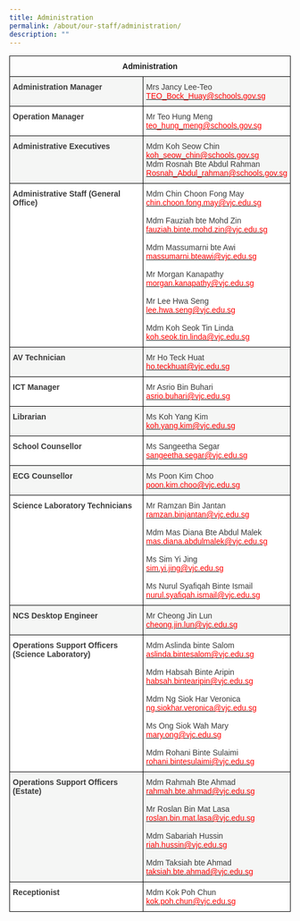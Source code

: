 ```yaml
---
title: Administration
permalink: /about/our-staff/administration/
description: ""
---
```

<style type="text/css">
.tg  {border-collapse:collapse;border-spacing:0;}
.tg td{border-color:black;border-style:solid;border-width:1px;font-family:Arial, sans-serif;font-size:14px;
  overflow:hidden;padding:10px 5px;word-break:normal;}
.tg th{border-color:black;border-style:solid;border-width:1px;font-family:Arial, sans-serif;font-size:14px;
  font-weight:normal;overflow:hidden;padding:10px 5px;word-break:normal;}
.tg .tg-dox4{background-color:#FFF;color:#3A3A3A;text-align:left;vertical-align:top}
.tg .tg-baqh{text-align:center;vertical-align:top}
.tg .tg-h3gn{background-color:#F5F6F5;color:#3A3A3A;font-weight:bold;text-align:left;vertical-align:top}
.tg .tg-2k4o{background-color:#F5F6F5;color:#3A3A3A;text-align:left;vertical-align:top}
.tg .tg-c1uv{background-color:#FFF;color:#3A3A3A;font-weight:bold;text-align:left;vertical-align:top}
</style>
<table class="tg">
<thead>
  <tr>
    <th class="tg-baqh" colspan="2"><span style="font-weight:bold">Administration</span></th>
  </tr>
</thead>
<tbody>
  <tr>
    <td class="tg-h3gn"><span style="font-weight:bold;font-style:inherit">Administration Manager</span></td>
    <td class="tg-2k4o"><span style="font-weight:inherit;font-style:inherit">Mrs Jancy Lee-Teo</span><br><a href="mailto:TEO_Bock_Huay@schools.gov.sg"><span style="font-weight:inherit;font-style:inherit;text-decoration:none;color:#FF0202;background-color:transparent">TEO_Bock_Huay@schools.gov.sg</span></a></td>
  </tr>
  <tr>
    <td class="tg-c1uv"><span style="font-weight:bold;font-style:inherit">Operation Manager</span></td>
    <td class="tg-dox4"><span style="font-weight:inherit;font-style:inherit">Mr Teo Hung Meng</span><br><a href="mailto:teo_hung_meng@schools.gov.sg"><span style="font-weight:inherit;font-style:inherit;text-decoration:none;color:#FF0202;background-color:transparent">teo_hung_meng@schools.gov.sg</span></a></td>
  </tr>
  <tr>
    <td class="tg-h3gn"><span style="font-weight:bold;font-style:inherit">Administrative Executives</span></td>
    <td class="tg-2k4o"><span style="font-weight:inherit;font-style:inherit">Mdm Koh Seow Chin</span><br><a href="mailto:koh_seow_chin@schools.gov.sg"><span style="font-weight:inherit;font-style:inherit;text-decoration:none;color:#FF0202;background-color:transparent">koh_seow_chin@schools.gov.sg</span></a><br><span style="font-weight:inherit;font-style:inherit">Mdm Rosnah Bte Abdul Rahman</span><br><a href="mailto:Rosnah_Abdul_rahman@schools.gov.sg"><span style="font-weight:inherit;font-style:inherit;text-decoration:none;color:#FF0202;background-color:transparent">Rosnah_Abdul_rahman@schools.gov.sg</span></a></td>
  </tr>
  <tr>
    <td class="tg-c1uv"><span style="font-weight:bold;font-style:inherit">Administrative Staff (General Office)</span></td>
    <td class="tg-dox4"><span style="font-weight:inherit;font-style:inherit">Mdm Chin Choon Fong May</span><br><a href="mailto:chin.choon.fong.may@vjc.edu.sg" target="_blank" rel="noopener noreferrer"><span style="font-weight:inherit;font-style:inherit;text-decoration:none;color:#FF0202;background-color:transparent">chin.choon.fong.may@vjc.edu.sg</span></a><br><br><span style="font-weight:inherit;font-style:inherit">Mdm Fauziah bte Mohd Zin</span><br><a href="mailto:fauziah.binte.mohd.zin@vjc.edu.sg" target="_blank" rel="noopener noreferrer"><span style="font-weight:inherit;font-style:inherit;text-decoration:none;color:#FF0202;background-color:transparent">fauziah.binte.mohd.zin@vjc.edu.sg</span></a><br><br><span style="font-weight:inherit;font-style:inherit">Mdm Massumarni bte Awi</span><br><a href="mailto:massumarni.bteawi@vjc.edu.sg" target="_blank" rel="noopener noreferrer"><span style="font-weight:inherit;font-style:inherit;text-decoration:none;color:#FF0202;background-color:transparent">massumarni.bteawi@vjc.edu.sg</span></a><br><br><span style="font-weight:inherit;font-style:inherit">Mr Morgan Kanapathy</span><br><a href="mailto:morgan.kanapathy@vjc.edu.sg" target="_blank" rel="noopener noreferrer"><span style="font-weight:inherit;font-style:inherit;text-decoration:none;color:#FF0202;background-color:transparent">morgan.kanapathy@vjc.edu.sg</span></a><br><br><span style="font-weight:inherit;font-style:inherit">Mr Lee Hwa Seng</span><br><a href="mailto:lee.hwa.seng@vjc.edu.sg" target="_blank" rel="noopener noreferrer"><span style="font-weight:inherit;font-style:inherit;text-decoration:none;color:#FF0202;background-color:transparent">lee.hwa.seng@vjc.edu.sg</span></a><br><br><span style="font-weight:inherit;font-style:inherit">Mdm Koh Seok Tin Linda</span><br><a href="mailto:koh.seok.tin.linda@vjc.edu.sg" target="_blank" rel="noopener noreferrer"><span style="font-weight:inherit;font-style:inherit;text-decoration:none;color:#FF0202;background-color:transparent">koh.seok.tin.linda@vjc.edu.sg</span></a></td>
  </tr>
  <tr>
    <td class="tg-h3gn"><span style="font-weight:bold;font-style:inherit">AV Technician</span></td>
    <td class="tg-2k4o"><span style="font-weight:inherit;font-style:inherit">Mr Ho Teck Huat</span><br><a href="mailto:ho.teckhuat@vjc.edu.sg"><span style="font-weight:inherit;font-style:inherit;text-decoration:none;color:#FF0202;background-color:transparent">ho.teckhuat@vjc.edu.sg</span></a></td>
  </tr>
  <tr>
    <td class="tg-c1uv"><span style="font-weight:bold;font-style:inherit">ICT Manager</span></td>
    <td class="tg-dox4"><span style="font-weight:inherit;font-style:inherit">Mr Asrio Bin Buhari</span><br><a href="mailto:asrio.buhari@vjc.edu.sg"><span style="font-weight:inherit;font-style:inherit;text-decoration:none;color:#FF0202;background-color:transparent">asrio.buhari@vjc.edu.sg</span></a></td>
  </tr>
  <tr>
    <td class="tg-h3gn"><span style="font-weight:bold;font-style:inherit">Librarian</span></td>
    <td class="tg-2k4o"><span style="font-weight:inherit;font-style:inherit">Ms Koh Yang Kim</span><br><a href="mailto:koh.yang.kim@vjc.edu.sg"><span style="font-weight:inherit;font-style:inherit;text-decoration:none;color:#FF0202;background-color:transparent">koh.yang.kim@vjc.edu.sg</span></a></td>
  </tr>
  <tr>
    <td class="tg-c1uv"><span style="font-weight:bold;font-style:inherit">School Counsellor</span></td>
    <td class="tg-dox4"><span style="font-weight:inherit;font-style:inherit">Ms Sangeetha Segar</span><br><a href="mailto:sangeetha.segar@vjc.edu.sg"><span style="font-weight:inherit;font-style:inherit;text-decoration:none;color:#FF0202;background-color:transparent">sangeetha.segar@vjc.edu.sg</span></a></td>
  </tr>
  <tr>
    <td class="tg-h3gn"><span style="font-weight:bold;font-style:inherit">ECG Counsellor</span></td>
    <td class="tg-2k4o"><span style="font-weight:inherit;font-style:inherit">Ms</span> <span style="font-weight:inherit;font-style:inherit">Poon Kim Choo</span><br><a href="mailto:poon.kim.choo@vjc.edu.sg"><span style="font-weight:inherit;font-style:inherit;text-decoration:none;color:#FF0202;background-color:transparent">poon.kim.choo@vjc.edu.sg</span></a><br></td>
  </tr>
  <tr>
    <td class="tg-c1uv"><span style="font-weight:bold;font-style:inherit">Science Laboratory Technicians</span></td>
    <td class="tg-dox4"><span style="font-weight:inherit;font-style:inherit">Mr Ramzan Bin Jantan</span><br><a href="mailto:ramzan.binjantan@vjc.edu.sg" target="_blank" rel="noopener noreferrer"><span style="font-weight:inherit;font-style:inherit;text-decoration:none;color:#FF0202;background-color:transparent">ramzan.binjantan@vjc.edu.sg</span></a><br><br><span style="font-weight:inherit;font-style:inherit">Mdm Mas Diana Bte Abdul Malek</span><br><a href="mailto:mas.diana.abdulmalek@vjc.edu.sg" target="_blank" rel="noopener noreferrer"><span style="font-weight:inherit;font-style:inherit;text-decoration:none;color:#FF0202;background-color:transparent">mas.diana.abdulmalek@vjc.edu.sg</span></a><br><br><span style="font-weight:inherit;font-style:inherit">Ms Sim Yi Jing</span><br><a href="mailto:sim.yi.jing@vjc.edu.sg" target="_blank" rel="noopener noreferrer"><span style="font-weight:inherit;font-style:inherit;text-decoration:none;color:#FF0202;background-color:transparent">sim.yi.jing@vjc.edu.sg</span></a><br><br><span style="font-weight:inherit;font-style:inherit">Ms Nurul Syafiqah Binte Ismail</span><br><a href="mailto:nurul.syafiqah.ismail@vjc.edu.sg" target="_blank" rel="noopener noreferrer"><span style="font-weight:inherit;font-style:inherit;text-decoration:none;color:#FF0202;background-color:transparent">nurul.syafiqah.ismail@vjc.edu.sg</span></a></td>
  </tr>
  <tr>
    <td class="tg-h3gn"><span style="font-weight:bold;font-style:inherit">NCS Desktop Engineer</span></td>
    <td class="tg-2k4o"><span style="font-weight:inherit;font-style:inherit">Mr Cheong Jin Lun</span><br><a href="mailto:cheong.jin.lun@vjc.edu.sg"><span style="font-weight:inherit;font-style:inherit;text-decoration:none;color:#FF0202;background-color:transparent">cheong.jin.lun@vjc.edu.sg</span></a></td>
  </tr>
  <tr>
    <td class="tg-c1uv"><span style="font-weight:700">Operations Support Officers (Science Laboratory)</span></td>
    <td class="tg-dox4"><span style="font-weight:inherit;font-style:inherit">Mdm Aslinda binte Salom</span><br><a href="mailto:aslinda.bintesalom@vjc.edu.sg" target="_blank" rel="noopener noreferrer"><span style="font-weight:inherit;font-style:inherit;text-decoration:none;color:#FF0202;background-color:transparent">aslinda.bintesalom@vjc.edu.sg</span></a><br><br><span style="font-weight:inherit;font-style:inherit">Mdm Habsah Binte Aripin</span><br><a href="mailto:habsah.bintearipin@vjc.edu.sg" target="_blank" rel="noopener noreferrer"><span style="font-weight:inherit;font-style:inherit;text-decoration:none;color:#FF0202;background-color:transparent">habsah.bintearipin@vjc.edu.sg</span></a><br><br><span style="font-weight:inherit;font-style:inherit">Mdm Ng Siok Har Veronica</span><br><a href="mailto:ng.siokhar.veronica@vjc.edu.sg" target="_blank" rel="noopener noreferrer"><span style="font-weight:inherit;font-style:inherit;text-decoration:none;color:#FF0202;background-color:transparent">ng.siokhar.veronica@vjc.edu.sg</span></a><br><br><span style="font-weight:inherit;font-style:inherit">Ms Ong Siok Wah Mary</span><br><a href="mailto:mary.ong@vjc.edu.sg" target="_blank" rel="noopener noreferrer"><span style="font-weight:inherit;font-style:inherit;text-decoration:none;color:#FF0202;background-color:transparent">mary.ong@vjc.edu.sg</span></a><br><br><span style="font-weight:inherit;font-style:inherit">Mdm Rohani Binte Sulaimi</span><br><a href="mailto:rohani.bintesulaimi@vjc.edu.sg" target="_blank" rel="noopener noreferrer"><span style="font-weight:inherit;font-style:inherit;text-decoration:none;color:#FF0202;background-color:transparent">rohani.bintesulaimi@vjc.edu.sg</span></a></td>
  </tr>
  <tr>
    <td class="tg-h3gn"><span style="font-weight:700">Operations Support Officers (Estate)</span></td>
    <td class="tg-2k4o"><span style="font-weight:inherit;font-style:inherit">Mdm Rahmah Bte Ahmad</span><br><a href="mailto:rahmah.bte.ahmad@vjc.edu.sg" target="_blank" rel="noopener noreferrer"><span style="font-weight:inherit;font-style:inherit;text-decoration:none;color:#FF0202;background-color:transparent">rahmah.bte.ahmad@vjc.edu.sg</span></a><br><br><span style="font-weight:inherit;font-style:inherit">Mr Roslan Bin Mat Lasa</span><br><a href="mailto:roslan.bin.mat.lasa@vjc.edu.sg" target="_blank" rel="noopener noreferrer"><span style="font-weight:inherit;font-style:inherit;text-decoration:none;color:#FF0202;background-color:transparent">roslan.bin.mat.lasa@vjc.edu.sg</span></a><br><br><span style="font-weight:inherit;font-style:inherit">Mdm Sabariah Hussin</span><br><a href="mailto:riah.hussin@vjc.edu.sg" target="_blank" rel="noopener noreferrer"><span style="font-weight:inherit;font-style:inherit;text-decoration:none;color:#FF0202;background-color:transparent">riah.hussin@vjc.edu.sg</span></a><br><br><span style="font-weight:inherit;font-style:inherit">Mdm Taksiah bte Ahmad</span><br><a href="mailto:taksiah.bte.ahmad@vjc.edu.sg" target="_blank" rel="noopener noreferrer"><span style="font-weight:inherit;font-style:inherit;text-decoration:none;color:#FF0202;background-color:transparent">taksiah.bte.ahmad@vjc.edu.sg</span></a></td>
  </tr>
  <tr>
    <td class="tg-c1uv"><span style="font-weight:700">Receptionist</span></td>
    <td class="tg-dox4"><span style="font-weight:inherit;font-style:inherit">Mdm Kok Poh Chun</span><br><a href="mailto:kok.poh.chun@vjc.edu.sg"><span style="font-weight:inherit;font-style:inherit;text-decoration:none;color:#FF0202;background-color:transparent">kok.poh.chun@vjc.edu.sg</span></a></td>
  </tr>
</tbody>
</table>